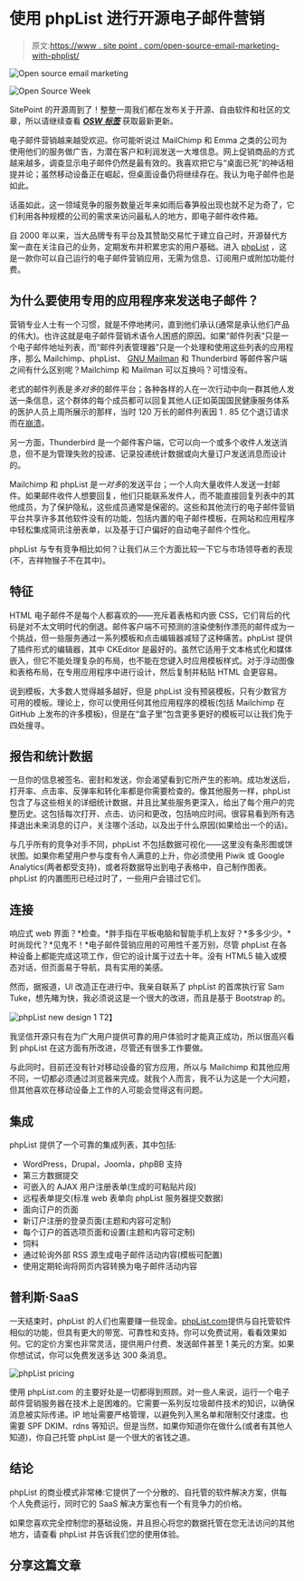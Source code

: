 # 使用 phpList 进行开源电子邮件营销

> 原文:[https://www . site point . com/open-source-email-marketing-with-phplist/](https://www.sitepoint.com/open-source-email-marketing-with-phplist/)

![Open source email marketing](../Images/743d0bde8c47c3c42fc1d304eb137ad3.png)

![Open Source Week](../Images/31a22f613e5e7d0c22f753b2e51b5549.png)

SitePoint 的开源周到了！整整一周我们都在发布关于开源、自由软件和社区的文章，所以请继续查看 ***[OSW 标签](https://www.sitepoint.com/blog/)*** 获取最新更新。

电子邮件营销越来越受欢迎。你可能听说过 MailChimp 和 Emma 之类的公司为使用他们的服务做广告，为潜在客户和利润发送一大堆信息。网上促销商品的方式越来越多，调查显示电子邮件仍然是最有效的。我喜欢把它与“桌面已死”的神话相提并论；虽然移动设备正在崛起，但桌面设备仍将继续存在。我认为电子邮件也是如此。

话虽如此，这一领域竞争的服务数量近年来如雨后春笋般出现也就不足为奇了，它们利用各种规模的公司的需求来访问最私人的地方，即电子邮件收件箱。

自 2000 年以来，当大品牌专有平台及其赞助交易忙于建立自己时，开源替代方案一直在关注自己的业务，定期发布并积累忠实的用户基础。进入 [phpList](http://phplist.org/) ，这是一款你可以自己运行的电子邮件营销应用，无需为信息、订阅用户或附加功能付费。

## 为什么要使用专用的应用程序来发送电子邮件？

营销专业人士有一个习惯，就是不停地拷问，直到他们承认(通常是承认他们产品的伟大)。也许这就是电子邮件营销术语令人困惑的原因。如果“邮件列表”只是一个电子邮件地址列表，而“邮件列表管理器”只是一个处理和使用这些列表的应用程序，那么 Mailchimp、phpList、 [GNU Mailman](https://www.gnu.org/software/mailman/) 和 Thunderbird 等邮件客户端之间有什么区别呢？Mailchimp 和 Mailman 可以互换吗？可惜没有。

老式的邮件列表是*多对多*的邮件平台；各种各样的人在一次行动中向一群其他人发送一条信息，这个群体的每个成员都可以回复其他人(正如英国国民健康服务体系的医护人员上周所展示的那样，当时 120 万长的邮件列表因 1 . 85 亿个退订请求而在[崩溃](https://www.theguardian.com/society/2016/nov/14/186m-needless-emails-nhs-wide-test-message-and-replies-to-all-crash-system)。

另一方面，Thunderbird 是一个邮件客户端，它可以向一个或多个收件人发送消息，但不是为管理失败的投递、记录投递统计数据或向大量订户发送消息而设计的。

Mailchimp 和 phpList 是*一对多*的发送平台；一个人向大量收件人发送一封邮件。如果邮件收件人想要回复，他们只能联系发件人，而不能直接回复列表中的其他成员，为了保护隐私，这些成员通常是保密的。这些和其他流行的电子邮件营销平台共享许多其他软件没有的功能，包括内置的电子邮件模板，在网站和应用程序中轻松集成简讯注册表单，以及基于订户偏好的自动电子邮件个性化。

phpList 与专有竞争相比如何？让我们从三个方面比较一下它与市场领导者的表现(不，吉祥物猴子不在其中)。

## 特征

HTML 电子邮件不是每个人都喜欢的——充斥着表格和内嵌 CSS，它们背后的代码是对不太文明时代的倒退。邮件客户端不可预测的渲染使制作漂亮的邮件成为一个挑战，但一些服务通过一系列模板和点击编辑器减轻了这种痛苦。phpList 提供了插件形式的编辑器，其中 CKEditor 是最好的。虽然它适用于文本格式化和媒体嵌入，但它不能处理复杂的布局，也不能在您键入时应用模板样式。对于浮动图像和表格布局，在专用应用程序中进行设计，然后复制并粘贴 HTML 会更容易。

说到模板，大多数人觉得越多越好，但是 phpList 没有预装模板，只有少数官方可用的模板。理论上，你可以使用任何其他应用程序的模板(包括 Mailchimp 在 GitHub 上发布的许多模板)，但是在“盒子里”包含更多更好的模板可以让我们免于四处搜寻。

## 报告和统计数据

一旦你的信息被签名、密封和发送，你会渴望看到它所产生的影响。成功发送后，打开率、点击率、反弹率和转化率都是你需要检查的。像其他服务一样，phpList 包含了与这些相关的详细统计数据，并且比某些服务更深入，给出了每个用户的完整历史。这包括每次打开、点击、访问和更改，包括响应时间。很容易看到所有选择退出未来消息的订户，关注哪个活动，以及出于什么原因(如果给出一个的话)。

与几乎所有的竞争对手不同，phpList 不包括数据可视化——这里没有条形图或饼状图。如果你希望用户参与度有令人满意的上升，你必须使用 Piwik 或 Google Analytics(两者都受支持)，或者将数据导出到电子表格中，自己制作图表。phpList 的内置图形已经过时了，一些用户会错过它们。

## 连接

响应式 web 界面？*检查。*胖手指在平板电脑和智能手机上友好？*多多少少。*时尚现代？*见鬼不！*电子邮件营销应用的可用性千差万别，尽管 phpList 在各种设备上都能完成这项工作，但它的设计属于过去十年。没有 HTML5 输入或模态对话，但页面易于导航，具有实用的美感。

然而，据报道，UI 改造正在进行中。我亲自联系了 phpList 的首席执行官 Sam Tuke，想先睹为快，我必须说这是一个很大的改进，而且是基于 Bootstrap 的。

![phpList new design 1](../Images/c09cf9678e2401578807bbe282a23606.png)
T2】

我坚信开源只有在为广大用户提供可靠的用户体验时才能真正成功，所以很高兴看到 phpList 在这方面有所改进，尽管还有很多工作要做。

与此同时，目前还没有针对移动设备的官方应用，所以与 Mailchimp 和其他应用不同，一切都必须通过浏览器来完成。就我个人而言，我不认为这是一个大问题，但其他喜欢在移动设备上工作的人可能会觉得这有问题。

## 集成

phpList 提供了一个可靠的集成列表，其中包括:

*   WordPress，Drupal，Joomla，phpBB 支持
*   第三方数据提交
*   可嵌入的 AJAX 用户注册表单(生成的可粘贴片段)
*   远程表单提交(标准 web 表单向 phpList 服务器提交数据)
*   面向订户的页面
*   新订户注册的登录页面(主题和内容可定制)
*   每个订户的首选项页面和设置(主题和内容可定制)
*   饲料
*   通过轮询外部 RSS 源生成电子邮件活动内容(模板可配置)
*   使用定期轮询将网页内容转换为电子邮件活动内容

## 普利斯·SaaS

一天结束时，phpList 的人们也需要赚一些现金。[phpList.com](http://phplist.com)提供与自托管软件相似的功能，但具有更大的带宽、可靠性和支持。你可以免费试用，看看效果如何。它的定价方案也非常灵活，提供用户付费、发送邮件甚至 1 美元的方案。如果你想试试，你可以免费发送多达 300 条消息。

![phpList pricing](../Images/52c6bf318bd21de23d5dfc516d76a1c5.png)

使用 phpList.com 的主要好处是一切都得到照顾。对一些人来说，运行一个电子邮件营销服务器在技术上是困难的。它需要一系列反垃圾邮件技术的知识，以确保消息被实际传递。IP 地址需要严格管理，以避免列入黑名单和限制交付速度。也需要 SPF DKIM、rdns 等知识。但是当然，如果你知道你在做什么(或者有其他人知道)，你自己托管 phpList 是一个很大的省钱之道。

## 结论

phpList 的商业模式非常棒:它提供了一个分散的、自托管的软件解决方案，供每个人免费运行，同时它的 SaaS 解决方案也有一个有竞争力的价格。

如果您喜欢完全控制您的基础设施，并且担心将您的数据托管在您无法访问的其他地方，请查看 phpList 并告诉我们您的使用体验。

## 分享这篇文章